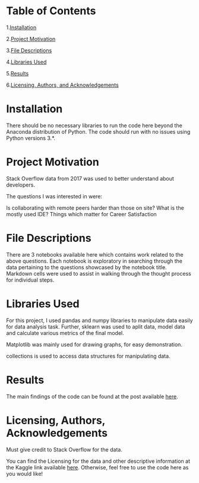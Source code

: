 # Table of Contents

   1.[Installation](#installation)
  
   2.[Project Motivation](#project-motivation)
  
   3.[File Descriptions](#file-descriptions)
   
   4.[Libraries Used](#libraries-used)
   
   5.[Results](#results)
   
   6.[Licensing, Authors, and Acknowledgements](#licensing,-authors,-acknowledgements)
  

# Installation

There should be no necessary libraries to run the code here beyond the Anaconda distribution of Python. The code should run with no issues using Python versions 3.*.

# Project Motivation

Stack Overflow data from 2017 was used to better understand about developers. 

The questions I was interested in were:

Is collaborating with remote peers harder than those on site?
What is the mostly used IDE?
Things which matter for Career Satisfaction


# File Descriptions

There are 3 notebooks available here which contains work related to the above questions. Each notebook is exploratory in searching through the data pertaining to the questions showcased by the notebook title. Markdown cells were used to assist in walking through the thought process for individual steps.

# Libraries Used

For this project, I used pandas and numpy libraries to manipulate data easily for data analysis task.
Further, sklearn was used to aplit data, model data and calculate various metrics of the final model.

Matplotlib was mainly used for drawing graphs, for easy demonstration.

collections is used to access data structures for manipulating data.


# Results

The main findings of the code can be found at the post available [here](https://medium.com/@cresclux/know-more-about-developers-a337d8047995).

# Licensing, Authors, Acknowledgements

Must give credit to Stack Overflow for the data. 

You can find the Licensing for the data and other descriptive information at the Kaggle link available [here](https://www.kaggle.com/stackoverflow/so-survey-2017/data). Otherwise, feel free to use the code here as you would like!
